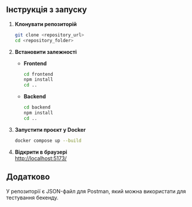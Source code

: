## Інструкція з запуску

1. **Клонувати репозиторій**  
   ```sh
   git clone <repository_url>
   cd <repository_folder>
   ```  

2. **Встановити залежності**  
   - **Frontend**  
     ```sh
     cd frontend
     npm install
     cd ..
     ```  
   - **Backend**  
     ```sh
     cd backend
     npm install
     cd ..
     ```  

3. **Запустити проєкт у Docker**  
   ```sh
   docker compose up --build
   ```  

4. **Відкрити в браузері**  
   [http://localhost:5173/](http://localhost:5173/)  

## Додатково  
У репозиторії є JSON-файл для Postman, який можна використати для тестування бекенду.